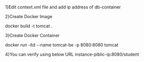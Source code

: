 1}Edit context.xml file and add ip address of db-container

2}Create Docker Image
   
   docker build -t tomcat .

3}Create Docker Container

   docker run -itd --name tomcat-be -p 8080:8080 tomcat

4}You can verify using below URL
   instance-piblic-ip:8080/student
